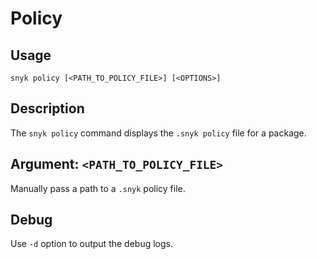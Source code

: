 # Policy

## Usage

`snyk policy [<PATH_TO_POLICY_FILE>] [<OPTIONS>]`

## Description

The `snyk policy` command displays the `.snyk policy` file for a package.

## Argument: `<PATH_TO_POLICY_FILE>`

Manually pass a path to a `.snyk` policy file.

## Debug

Use `-d` option to output the debug logs.
